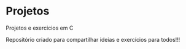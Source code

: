 # Projetos 
Projetos e exercicios em C

Repositório criado para compartilhar ideias e exercícios para todos!!!

